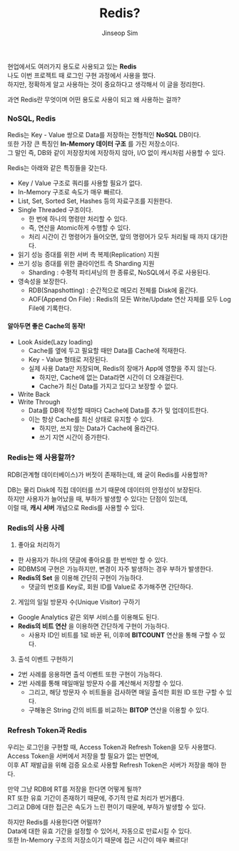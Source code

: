 ﻿---
layout: post
title: "Redis?"
categories: ToyProject
tags: [devops]
author:
  - Jinseop Sim
toc: true
---
현업에서도 여러가지 용도로 사용되고 있는 __Redis__  
나도 이번 프로젝트 때 로그인 구현 과정에서 사용을 했다.  
하지만, 정확하게 알고 사용하는 것이 중요하다고 생각해서 이 글을 정리한다.  

과연 Redis란 무엇이며 어떤 용도로 사용이 되고 왜 사용하는 걸까?  

### NoSQL, Redis
Redis는 Key - Value 쌍으로 Data를 저장하는 전형적인 __NoSQL__ DB이다.  
또한 가장 큰 특징인 __In-Memory 데이터 구조__ 를 가진 저장소이다.  
그 말인 즉, DB와 같이 저장장치에 저장하지 않아, I/O 없이 캐시처럼 사용할 수 있다.  

Redis는 아래와 같은 특징들을 갖는다.
- Key / Value 구조로 쿼리를 사용할 필요가 없다.
- In-Memory 구조로 속도가 매우 빠르다.
- List, Set, Sorted Set, Hashes 등의 자료구조를 지원한다.
- Single Threaded 구조이다.
  - 한 번에 하나의 명령만 처리할 수 있다.
  - 즉, 연산을 Atomic하게 수행할 수 있다.
  - 처리 시간이 긴 명령어가 들어오면, 앞의 명령어가 모두 처리될 때 까지 대기한다.
- 읽기 성능 증대를 위한 서버 측 복제(Replication) 지원
- 쓰기 성능 증대를 위한 클라이언트 측 Sharding 지원
  - Sharding : 수평적 파티셔닝의 한 종류로, NoSQL에서 주로 사용된다.
- 영속성을 보장한다.
  - RDB(Snapshotting) : 순간적으로 메모리 전체를 Disk에 옮긴다.
  - AOF(Append On File) : Redis의 모든 Write/Update 연산 자체를 모두 Log File에 기록한다.

#### 알아두면 좋은 Cache의 동작!  
- Look Aside(Lazy loading)
  - Cache를 옆에 두고 필요할 때만 Data를 Cache에 적재한다.
  - Key - Value 형태로 저장된다.
  - 실제 사용 Data만 저장되며, Redis의 장애가 App에 영향을 주지 않는다.
    - 하지만, Cache에 없는 Data라면 시간이 더 오래걸린다.
    - Cache가 최신 Data를 가지고 있다고 보장할 수 없다.
- Write Back
- Write Through
  - Data를 DB에 작성할 때마다 Cache에 Data를 추가 및 업데이트한다.
  - 이는 항상 Cache를 최신 상태로 유지할 수 있다.
    - 하지만, 쓰지 않는 Data가 Cache에 올라간다.
    - 쓰기 지연 시간이 증가한다.

### Redis는 왜 사용할까?
RDB(관계형 데이터베이스)가 버젓이 존재하는데, 왜 굳이 Redis를 사용할까?  

DB는 물리 Disk에 직접 데이터를 쓰기 때문에 데이터의 안정성이 보장된다.  
하지만 사용자가 늘어났을 때, 부하가 발생할 수 있다는 단점이 있는데,  
이럴 때, __캐시 서버__ 개념으로 Redis를 사용할 수 있다.  

### Redis의 사용 사례
1. 좋아요 처리하기
  - 한 사용자가 하나의 댓글에 좋아요를 한 번씩만 할 수 있다.
  - RDBMS에 구현은 가능하지만, 변경이 자주 발생하는 경우 부하가 발생한다.
  - __Redis의 Set__ 을 이용해 간단히 구현이 가능하다.
    - 댓글의 번호를 Key로, 회원 ID를 Value로 추가해주면 간단하다.
2. 게임의 일일 방문자 수(Unique Visitor) 구하기
  - Google Analytics 같은 외부 서비스를 이용해도 된다.
  - __Redis의 비트 연산__ 을 이용하면 간단하게 구현이 가능하다.
    - 사용자 ID인 비트를 1로 바꾼 뒤, 이후에 __BITCOUNT__ 연산을 통해 구할 수 있다.
3. 출석 이벤트 구현하기
  - 2번 사례를 응용하면 출석 이벤트 또한 구현이 가능하다.
  - 2번 사례를 통해 매일매일 방문자 수를 계산해서 저장할 수 있다.
    - 그리고, 해당 방문자 수 비트들을 검사하면 매일 출석한 회원 ID 또한 구할 수 있다.
    - 구해놓은 String 간의 비트를 비교하는 __BITOP__ 연산을 이용할 수 있다.

### Refresh Token과 Redis
우리는 로그인을 구현할 때, Access Token과 Refresh Token을 모두 사용했다.  
Access Token을 서버에서 저장을 할 필요가 없는 반면에,  
이후 AT 재발급을 위해 검증 요소로 사용할 Refresh Token은 서버가 저장을 해야 한다.  

만약 그냥 RDB에 RT를 저장을 한다면 어떻게 될까?  
RT 또한 유효 기간이 존재하기 때문에, 주기적 만료 처리가 번거롭다.  
그리고 DB에 대한 접근은 속도가 느린 편이기 때문에, 부하가 발생할 수 있다.  

하지만 Redis를 사용한다면 어떨까?  
Data에 대한 유효 기간을 설정할 수 있어서, 자동으로 만료시킬 수 있다.  
또한 In-Memory 구조의 저장소이기 때문에 접근 시간이 매우 빠르다!